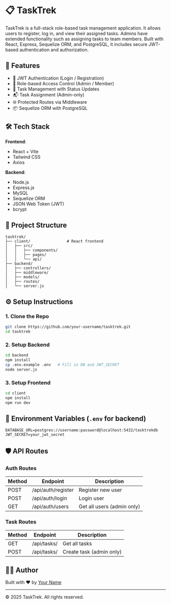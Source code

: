 # 📋 TaskTrek

TaskTrek is a full-stack role-based task management application. It allows users to register, log in, and view their assigned tasks. Admins have extended functionality such as assigning tasks to team members. Built with React, Express, Sequelize ORM, and PostgreSQL, it includes secure JWT-based authentication and authorization.

## 🚀 Features

- 🔐 JWT Authentication (Login / Registration)
- 👥 Role-based Access Control (Admin / Member)
- 🧩 Task Management with Status Updates
- 📬 Task Assignment (Admin-only)
- 🌐 Protected Routes via Middleware
- 📦 Sequelize ORM with PostgreSQL

## 🛠️ Tech Stack

**Frontend**:
- React + Vite
- Tailwind CSS
- Axios

**Backend**:
- Node.js
- Express.js
- MySQL
- Sequelize ORM
- JSON Web Token (JWT)
- bcrypt

## 📂 Project Structure

```
tasktrek/
├── client/                # React frontend
│   ├── src/
│   │   ├── components/
│   │   ├── pages/
│   │   └── api/
├── backend/
│   ├── controllers/
│   ├── middleware/
│   ├── models/
│   ├── routes/
│   └── server.js
```

## ⚙️ Setup Instructions

### 1. Clone the Repo

```bash
git clone https://github.com/your-username/tasktrek.git
cd tasktrek
```

### 2. Setup Backend

```bash
cd backend
npm install
cp .env.example .env   # Fill in DB and JWT_SECRET
node server.js
```

### 3. Setup Frontend

```bash
cd client
npm install
npm run dev
```

## 🔑 Environment Variables (`.env` for backend)

```env
DATABASE_URL=postgres://username:password@localhost:5432/tasktrekdb
JWT_SECRET=your_jwt_secret
```

## 🛡️ API Routes

### Auth Routes

| Method | Endpoint         | Description         |
|--------|------------------|---------------------|
| POST   | /api/auth/register | Register new user |
| POST   | /api/auth/login    | Login user         |
| GET    | /api/auth/users    | Get all users (admin only) |

### Task Routes

| Method | Endpoint         | Description         |
|--------|------------------|---------------------|
| GET    | /api/tasks/      | Get all tasks       |
| POST   | /api/tasks/      | Create task (admin only) |

## 👨‍💻 Author

Built with ❤️ by [Your Name](https://github.com/sourabhsinghrajput45)

---

© 2025 TaskTrek. All rights reserved.
